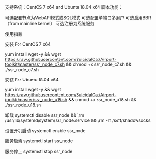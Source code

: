 支持系统：CentOS 7 x64 and Ubuntu 18.04 x64 脚本功能：

可选配置节点为WebAPI模式或SQL模式
可选配置单端口多用户
可选启用BBR（from mainline kernel）
可选注册为系统服务


使用指南

安装 For CentOS 7 x64

yum install wget -y && wget https://raw.githubusercontent.com/SuicidalCat/Airport-toolkit/master/ssr_node_c7.sh && chmod +x ssr_node_c7.sh && ./ssr_node_c7.sh

安装 For Ubuntu 18.04 x64

yum install wget -y && wget https://raw.githubusercontent.com/SuicidalCat/Airport-toolkit/master/ssr_node_u18.sh && chmod +x ssr_node_u18.sh && ./ssr_node_u18.sh

卸载
systemctl disable ssr_node && \rm /usr/lib/systemd/system/ssr_node.service && \rm -rf /soft/shadowsocks

设置开机启动
systemctl enable ssr_node

服务启动
systemctl start ssr_node

服务停止
systemctl stop ssr_node
